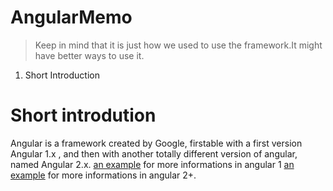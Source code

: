 # AngularMemo

> Keep in mind that it is just how we used to use the framework.It might have 
better ways to use it.

1.  Short Introduction



# Short introdution
Angular is a framework created by Google, firstable with a first version Angular 1.x , and then
with another totally different version of angular, named Angular 2.x. 
[an example](http://www.angularjs.org/) for more informations in angular 1
[an example](http://www.angular.io) for more informations in angular 2+.